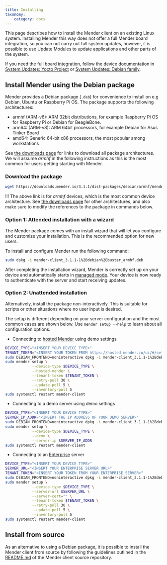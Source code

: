 ```yaml
---
title: Installing
taxonomy:
    category: docs
---
```


This page describes how to install the Mender client on an existing Linux
system. Installing Mender this way does not offer a full Mender board
integration, so you can not carry out full system updates, however, it is
possible to use Update Modules to update applications and other parts of the
system.

If you need the full board integration, follow the device documentation
in [System Updates: Yocto Project](../../05.System-updates-Yocto-Project/chapter.md)
or [System Updates: Debian family](../../04.System-updates-Debian-family/chapter.md).


## Install Mender using the Debian package

Mender provides a Debian package (`.deb`) for convenience to install on e.g
Debian, Ubuntu or Raspberry Pi OS. The package supports the following
architectures:

- armhf (ARM-v6): ARM 32bit distributions, for example Raspberry Pi OS for Raspberry Pi or Debian for BeagleBone.
- arm64: (ARM-v8): ARM 64bit processors, for example Debian for Asus Tinker Board
- amd64: Generic 64-bit x86 processors, the most popular among workstations

See [the downloads page](../../09.Downloads/docs.md) for links to download all
package architectures. We will assume *armhf* in the following instructions as
this is the most common for users getting starting with Mender.


### Download the package

<!--AUTOVERSION: "downloads.mender.io/%/"/mender "mender-client_%-1"/mender -->
```bash
wget https://downloads.mender.io/3.1.1/dist-packages/debian/armhf/mender-client_3.1.1-1%2Bdebian%2Bbuster_armhf.deb
```

!!! The above link is for *armhf* devices, which is the most common device architecture. See [the downloads page](../../09.Downloads/docs.md) for other architectures, and also make sure to modify the references to the package in commands below.


### Option 1: Attended installation with a wizard

The Mender package comes with an install wizard that will let you configure and
customize your installation. This is the recommended option for new users.

To install and configure Mender run the following command:

<!--AUTOVERSION: "mender-client_%-1"/mender -->
```bash
sudo dpkg -i mender-client_3.1.1-1%2Bdebian%2Bbuster_armhf.deb
```

After completing the installation wizard, Mender is correctly set up on your
device and automatically starts in [managed
mode](../../02.Overview/01.Introduction/docs.md#client-modes-of-operation). Your
device is now ready to authenticate with the server and start receiving updates.


### Option 2: Unattended installation

Alternatively, install the package non-interactively. This is suitable for
scripts or other situations where no user input is desired.

The setup is different depending on your server configuration and the most
common cases are shown below. Use `mender setup --help` to learn about all
configuration options.

- Connecting to [hosted Mender](https://hosted.mender.io?target=_blank) using demo settings

<!--AUTOVERSION: "downloads.mender.io/%/"/mender "mender-client_%-1"/mender -->
```bash
DEVICE_TYPE="<INSERT YOUR DEVICE TYPE>"
TENANT_TOKEN="<INSERT YOUR TOKEN FROM https://hosted.mender.io/ui/#/settings/my-organization>"
sudo DEBIAN_FRONTEND=noninteractive dpkg -i mender-client_3.1.1-1%2Bdebian%2Bbuster_armhf.deb
sudo mender setup \
            --device-type $DEVICE_TYPE \
            --hosted-mender \
            --tenant-token $TENANT_TOKEN \
            --retry-poll 30 \
            --update-poll 5 \
            --inventory-poll 5
sudo systemctl restart mender-client
```

- Connecting to a demo server using demo settings

<!--AUTOVERSION: "downloads.mender.io/%/"/mender "mender-client_%-1"/mender -->
```bash
DEVICE_TYPE="<INSERT YOUR DEVICE TYPE>"
SERVER_IP_ADDR="<INSERT THE IP ADDRESS OF YOUR DEMO SERVER>"
sudo DEBIAN_FRONTEND=noninteractive dpkg -i mender-client_3.1.1-1%2Bdebian%2Bbuster_armhf.deb
sudo mender setup \
            --device-type $DEVICE_TYPE \
            --demo \
            --server-ip $SERVER_IP_ADDR
sudo systemctl restart mender-client
```

- Connecting to an [Enterprise](https://mender.io/products/mender-enterprise?target=_blank) server

<!--AUTOVERSION: "downloads.mender.io/%/"/mender "mender-client_%-1"/mender -->
```bash
DEVICE_TYPE="<INSERT YOUR DEVICE TYPE>"
SERVER_URL="<INSERT YOUR ENTERPRISE SERVER URL>"
TENANT_TOKEN="<INSERT YOUR TOKEN FROM YOUR ENTERPRISE SERVER>"
sudo DEBIAN_FRONTEND=noninteractive dpkg -i mender-client_3.1.1-1%2Bdebian%2Bbuster_armhf.deb
sudo mender setup \
            --device-type $DEVICE_TYPE \
            --server-url $SERVER_URL \
            --server-cert="" \
            --tenant-token $TENANT_TOKEN \
            --retry-poll 30 \
            --update-poll 5 \
            --inventory-poll 5
sudo systemctl restart mender-client
```

## Install from source

<!--AUTOVERSION: "mender/tree/%#installing-from-source"/mender -->
As an alternative to using a Debian package, it is possible to install the
Mender client from source by following the guidelines outlined in the
[README.md](https://github.com/mendersoftware/mender/tree/3.1.1#installing-from-source?target=_blank)
of the Mender client source repository.



